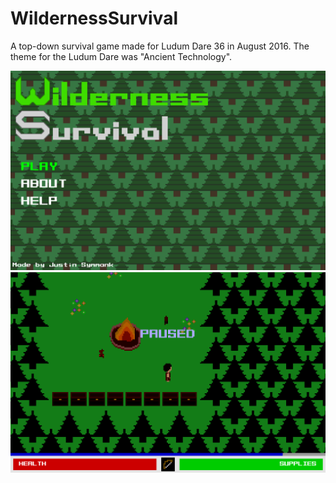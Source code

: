 # WildernessSurvival
A top-down survival game made for Ludum Dare 36 in August 2016. The theme for the Ludum Dare was "Ancient Technology".

![WildernessSurvival1](https://github.com/Jasyuid/WildernessSurvival/blob/master/Branding/WS1.PNG?raw=true)
![WildernessSurvival2](https://github.com/Jasyuid/WildernessSurvival/blob/master/Branding/WS2.PNG?raw=true)
